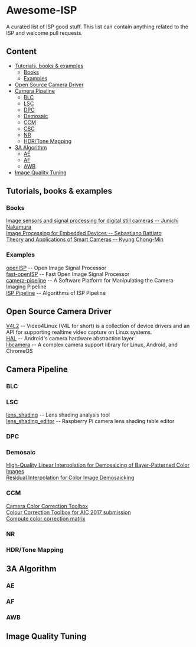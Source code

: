 # Awesome-ISP
A curated list of ISP good stuff. This list can contain anything related to the ISP and welcome pull requests.

## Content
- [Tutorials, books & examples](#tutorials--books---examples)
  * [Books](#books) 
  * [Examples](#examples)
- [Open Source Camera Driver](#open-source-camera-driver)
- [Camera Pipeline](#camera-pipeline)
  * [BLC](#blc)
  * [LSC](#lsc)
  * [DPC](#dpc)
  * [Demosaic](#demosaic)
  * [CCM](#ccm)
  * [CSC](#csc)
  * [NR](#nr)
  * [HDR/Tone Mapping](#hdr-tone-mapping)
- [3A Algorithm](#3a-algorithm)
  * [AE](#ae)
  * [AF](#af)
  * [AWB](#awb)
- [Image Quality Tuning](#image-quality-tuning)

## Tutorials, books & examples
### Books
[Image sensors and signal processing for digital still cameras -- Junichi Nakamura](https://last.hit.bme.hu/download/firtha/video/Sensors/Junichi%20Nakamura%20Image%20sensors%20and%20signal%20processing%20for%20digital%20still%20cameras%20%202006.pdf)  
[Image Processing for Embedded Devices -- Sebastiano Battiato](https://books.google.com/books/about/Image_Processing_for_Embedded_Devices.html?id=K5aOhnvGJToC)  
[Theory and Applications of Smart Cameras -- Kyung Chong-Min](https://www.springer.com/gp/book/9789401799867)  
### Examples
[openISP](https://github.com/cruxopen/openISP) -- Open Image Signal Processor  
[fast-openISP](https://github.com/QiuJueqin/fast-openISP) -- Fast Open Image Signal Processor  
[camera-pipeline](https://karaimer.github.io/camera-pipeline/) -- A Software Platform for Manipulating the Camera Imaging Pipeline  
[ISP Pipeline](https://gitee.com/wtzhu13/ISPAlgorithmStudy) -- Algorithms of ISP Pipeline  
## Open Source Camera Driver
[V4L2](https://www.kernel.org/doc/html/v4.9/media/uapi/v4l/v4l2.html) -- Video4Linux (V4L for short) is a collection of device drivers and an API for supporting realtime video capture on Linux systems.  
[HAL](https://source.android.com/devices/camera) -- Android's camera hardware abstraction layer  
[libcamera](https://github.com/kbingham/libcamera) -- A complex camera support library for Linux, Android, and ChromeOS  
## Camera Pipeline
### BLC
### LSC
[lens_shading](https://github.com/6by9/lens_shading) -- Lens shading analysis tool  
[lens_shading_editor](https://github.com/dridri/lens_shading_editor) -- Raspberry Pi camera lens shading table editor  
### DPC
### Demosaic
[High-Quality Linear Interpolation for Demosaicing of Bayer-Patterned Color Images](https://www.microsoft.com/en-us/research/publication/high-quality-linear-interpolation-for-demosaicing-of-bayer-patterned-color-images/)  
[Residual Interpolation for Color Image Demosaicking](https://www.site.uottawa.ca/~edubois/CFA/)  
### CCM
[Camera Color Correction Toolbox](https://github.com/QiuJueqin/color-correction-toolbox)  
[Colour Correction Toolbox for AIC 2017 submission](https://github.com/fangfufu/Colour_Correction_Toolbox)  
[Compute color correction matrix](https://github.com/lighttransport/colorcorrectionmatrix)  
### NR
### HDR/Tone Mapping
## 3A Algorithm
### AE
### AF
### AWB
## Image Quality Tuning
